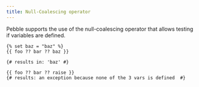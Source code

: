 ```yaml
---
title: Null-Coalescing operator
---
```


Pebble supports the use of the null-coalescing operator that allows testing if variables are defined.
```twig
{% set baz = "baz" %}
{{ foo ?? bar ?? baz }}

{# results in: 'baz' #}

{{ foo ?? bar ?? raise }}
{# results: an exception because none of the 3 vars is defined  #}
```